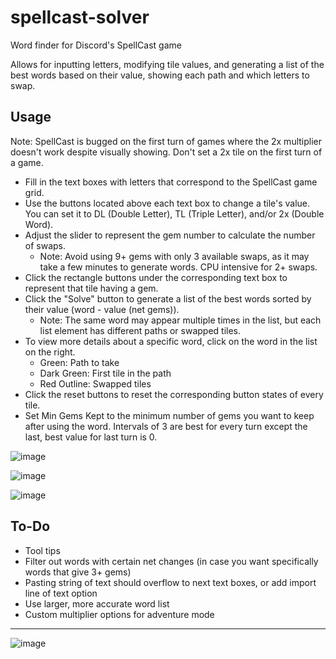 # spellcast-solver
Word finder for Discord's SpellCast game

Allows for inputting letters, modifying tile values, and generating a list of the best words based on their value, showing each path and which letters to swap.

## Usage

Note: SpellCast is bugged on the first turn of games where the 2x multiplier doesn't work despite visually showing. Don't set a 2x tile on the first turn of a game.
- Fill in the text boxes with letters that correspond to the SpellCast game grid.
- Use the buttons located above each text box to change a tile's value. You can set it to DL (Double Letter), TL (Triple Letter), and/or 2x (Double Word).
- Adjust the slider to represent the gem number to calculate the number of swaps.
   - Note: Avoid using 9+ gems with only 3 available swaps, as it may take a few minutes to generate words. CPU intensive for 2+ swaps.
- Click the rectangle buttons under the corresponding text box to represent that tile having a gem.
- Click the "Solve" button to generate a list of the best words sorted by their value (word - value (net gems)).
   - Note: The same word may appear multiple times in the list, but each list element has different paths or swapped tiles.
- To view more details about a specific word, click on the word in the list on the right.
   - Green: Path to take
   - Dark Green: First tile in the path
   - Red Outline: Swapped tiles
- Click the reset buttons to reset the corresponding button states of every tile.
- Set Min Gems Kept to the minimum number of gems you want to keep after using the word. Intervals of 3 are best for every turn except the last, best value for last turn is 0.

![image](https://github.com/ppoiuy/spellcast-solver/assets/21088852/49264184-858c-4fed-8456-95b8d336ddcc)

![image](https://github.com/ppoiuy/spellcast-solver/assets/21088852/bafa36ee-7f50-4449-9a08-4407e8aeb34c)

![image](https://github.com/ppoiuy/spellcast-solver/assets/21088852/eb05e414-cb2b-43c2-9f96-5be91b94d9be)

## To-Do
- Tool tips
- Filter out words with certain net changes (in case you want specifically words that give 3+ gems)
- Pasting string of text should overflow to next text boxes, or add import line of text option
- Use larger, more accurate word list
- Custom multiplier options for adventure mode

---

![image](https://github.com/ppoiuy/spellcastsolver/assets/21088852/47679a26-452e-47ba-9258-b7f7bdce964a)
